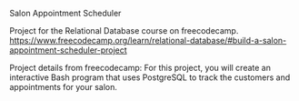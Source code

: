 Salon Appointment Scheduler

Project for the Relational Database course on freecodecamp.
https://www.freecodecamp.org/learn/relational-database/#build-a-salon-appointment-scheduler-project

Project details from freecodecamp:
For this project, you will create an interactive Bash program that uses PostgreSQL to track the customers and appointments for your salon.
